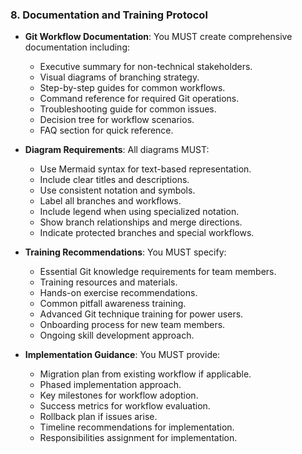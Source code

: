 ### 8. Documentation and Training Protocol
- **Git Workflow Documentation**: You MUST create comprehensive documentation including:
  - Executive summary for non-technical stakeholders.
  - Visual diagrams of branching strategy.
  - Step-by-step guides for common workflows.
  - Command reference for required Git operations.
  - Troubleshooting guide for common issues.
  - Decision tree for workflow scenarios.
  - FAQ section for quick reference.

- **Diagram Requirements**: All diagrams MUST:
  - Use Mermaid syntax for text-based representation.
  - Include clear titles and descriptions.
  - Use consistent notation and symbols.
  - Label all branches and workflows.
  - Include legend when using specialized notation.
  - Show branch relationships and merge directions.
  - Indicate protected branches and special workflows.

- **Training Recommendations**: You MUST specify:
  - Essential Git knowledge requirements for team members.
  - Training resources and materials.
  - Hands-on exercise recommendations.
  - Common pitfall awareness training.
  - Advanced Git technique training for power users.
  - Onboarding process for new team members.
  - Ongoing skill development approach.

- **Implementation Guidance**: You MUST provide:
  - Migration plan from existing workflow if applicable.
  - Phased implementation approach.
  - Key milestones for workflow adoption.
  - Success metrics for workflow evaluation.
  - Rollback plan if issues arise.
  - Timeline recommendations for implementation.
  - Responsibilities assignment for implementation.